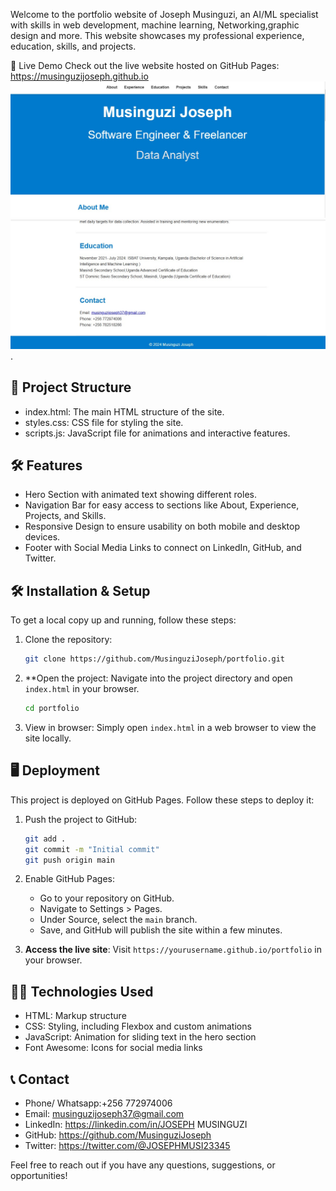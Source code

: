


Welcome to the portfolio website of Joseph Musinguzi, an AI/ML specialist with skills in web development, machine learning, Networking,graphic design and more. This website showcases my professional experience, education, skills, and projects.


 🚀 Live Demo
Check out the live website hosted on GitHub Pages: https://musinguzijoseph.github.io  
![image alt](https://github.com/MusinguziJoseph/Portfolio/blob/6007817db8dddfe252e71ea60f3aa3f13e48dbe4/Portfolio%20readme.jpg)
![image alt](https://github.com/MusinguziJoseph/Portfolio/blob/280bd97acf530f619e7aaaa2957aeb54c9f924f1/readme%20footer.jpg).


## 📁 Project Structure

- index.html: The main HTML structure of the site.
- styles.css: CSS file for styling the site.
- scripts.js: JavaScript file for animations and interactive features.


## 🛠 Features

- Hero Section with animated text showing different roles.
- Navigation Bar for easy access to sections like About, Experience, Projects, and Skills.
- Responsive Design to ensure usability on both mobile and desktop devices.
- Footer with Social Media Links to connect on LinkedIn, GitHub, and Twitter.

## 🛠 Installation & Setup

To get a local copy up and running, follow these steps:

1. Clone the repository:
   ```bash
   git clone https://github.com/MusinguziJoseph/portfolio.git
   ```
 

2. **Open the project:
   Navigate into the project directory and open `index.html` in your browser.
   ```bash
   cd portfolio
   ```

3. View in browser:
   Simply open `index.html` in a web browser to view the site locally.

## 🖥 Deployment

This project is deployed on GitHub Pages. Follow these steps to deploy it:

1. Push the project to GitHub:
   ```bash
   git add .
   git commit -m "Initial commit"
   git push origin main
   ```

2. Enable GitHub Pages:
   - Go to your repository on GitHub.
   - Navigate to Settings > Pages.
   - Under Source, select the `main` branch.
   - Save, and GitHub will publish the site within a few minutes.

3. **Access the live site**:
   Visit `https://yourusername.github.io/portfolio` in your browser.

## 👨‍💻 Technologies Used

- HTML: Markup structure
- CSS: Styling, including Flexbox and custom animations
- JavaScript: Animation for sliding text in the hero section
- Font Awesome: Icons for social media links

## 📞 Contact
- Phone/ Whatsapp:+256 772974006
- Email: musinguzijoseph37@gmail.com
- LinkedIn: https://linkedin.com/in/JOSEPH MUSINGUZI
- GitHub: https://github.com/MusinguziJoseph
- Twitter: https://twitter.com/@JOSEPHMUSI23345

Feel free to reach out if you have any questions, suggestions, or opportunities!


